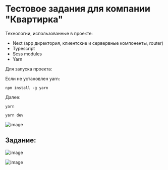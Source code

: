 # Тестовое задания для компании "Квартирка"

Технологии, использованные в проекте: 
- Next (app директория, клиентские и сервервные компоненты, router)
- Typescript
- Scss modules
- Yarn

Для запуска проекта:

Если не установлен yarn:
```
npm install -g yarn
```
Далее:
```
yarn
```
```
yarn dev
```

![image](https://github.com/ivandnlv/test-for-kvartirka/assets/91759945/c1eb6a4c-5793-469a-8939-06412fd5f204)

## Задание:

![image](https://github.com/ivandnlv/test-for-kvartirka/assets/91759945/f8d81d15-6b94-4124-b089-d1796991239f)

![image](https://github.com/ivandnlv/test-for-kvartirka/assets/91759945/1ae633eb-4adf-42f3-af3c-5a0defb08020)

